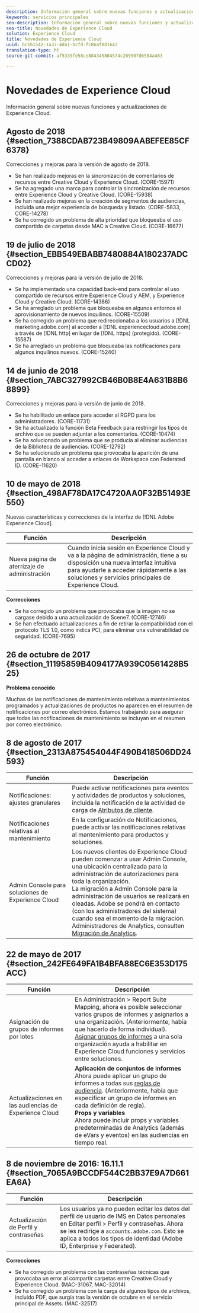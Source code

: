 ```yaml
---
description: Información general sobre nuevas funciones y actualizaciones de Experience Cloud.
keywords: servicios principales
seo-description: Información general sobre nuevas funciones y actualizaciones de Experience Cloud.
seo-title: Novedades de Experience Cloud
solution: Experience Cloud
title: Novedades de Experience Cloud
uuid: bc1b1542-1a37-4da1-bcfd-fc86af881642
translation-type: ht
source-git-commit: af5339fe58ce884345804574c209907d6504a483

---
```



# Novedades de Experience Cloud

Información general sobre nuevas funciones y actualizaciones de Experience Cloud.

## Agosto de 2018 {#section_7388CDAB723B49809AABEFEE85CF6378}

Correcciones y mejoras para la versión de agosto de 2018.

* Se han realizado mejoras en la sincronización de comentarios de recursos entre Creative Cloud y Experience Cloud. (CORE-15971)
* Se ha agregado una marca para controlar la sincronización de recursos entre Experience Cloud y Creative Cloud. (CORE-15938)
* Se han realizado mejoras en la creación de segmentos de audiencias, incluida una mejor experiencia de búsqueda y listado. (CORE-5833, CORE-14278)
* Se ha corregido un problema de alta prioridad que bloqueaba el uso compartido de carpetas desde MAC a Creative Cloud. (CORE-16677)

## 19 de julio de 2018 {#section_EBB549EBABB7480884A180237ADCCD02}

Correcciones y mejoras para la versión de julio de 2018.

* Se ha implementado una capacidad back-end para controlar el uso compartido de recursos entre Experience Cloud y AEM, y Experience Cloud y Creative Cloud. (CORE-14386)
* Se ha arreglado un problema que bloqueaba en algunos entornos el aprovisionamiento de nuevos inquilinos. (CORE-15509)
* Se ha corregido un problema que redireccionaba a los usuarios a [!DNL marketing.adobe.com] al acceder a [!DNL experiencecloud.adobe.com] a través de [!DNL http] en lugar de [!DNL https] (protegido). (CORE-15587)
* Se ha arreglado un problema que bloqueaba las notificaciones para algunos inquilinos nuevos. (CORE-15240)

## 14 de junio de 2018 {#section_7ABC327992CB46B0B8E4A631B8B68899}

Correcciones y mejoras para la versión de junio de 2018.

* Se ha habilitado un enlace para acceder al RGPD para los administradores. (CORE-11731)
* Se ha actualizado la función Beta Feedback para restringir los tipos de archivo que se pueden adjuntar a los comentarios. (CORE-10474)
* Se ha solucionado un problema que se producía al eliminar audiencias de la Biblioteca de audiencias. (CORE-12792)
* Se ha solucionado un problema que provocaba la aparición de una pantalla en blanco al acceder a enlaces de Workspace con Federated ID. (CORE-11620)

## 10 de mayo de 2018  {#section_498AF78DA17C4720AA0F32B51493E550}

Nuevas características y correcciones de la interfaz de [!DNL Adobe Experience Cloud].

| Función | Descripción |
|--- |--- |
| Nueva página de aterrizaje de administración | Cuando inicia sesión en Experience Cloud y va a la página de administración, tiene a su disposición una nueva interfaz intuitiva para ayudarle a acceder rápidamente a las soluciones y servicios principales de Experience Cloud. |
**Correcciones**

* Se ha corregido un problema que provocaba que la imagen no se cargase debido a una actualización de Scene7. (CORE-12746)
* Se han efectuado actualizaciones a fin de retirar la compatibilidad con el protocolo TLS 1.0, como indica PCI, para eliminar una vulnerabilidad de seguridad. (CORE-7695)

## 26 de octubre de 2017 {#section_11195859B4094177A939C0561428B525}

**Problema conocido**

Muchas de las notificaciones de mantenimiento relativas a mantenimientos programados y actualizaciones de productos no aparecen en el resumen de notificaciones por correo electrónico. Estamos trabajando para asegurar que todas las notificaciones de mantenimiento se incluyan en el resumen por correo electrónico.

## 8 de agosto de 2017  {#section_2313A875454044F490B418506DD24593}

| Función | Descripción |
|--- |--- |
| Notificaciones: ajustes granulares | Puede activar notificaciones para eventos y actividades de productos y soluciones, incluida la notificación de la actividad de carga de [Atributos de cliente](../attributes/attributes.md). |
| Notificaciones relativas al mantenimiento | En la configuración de Notificaciones, puede activar las notificaciones relativas al mantenimiento para productos y soluciones. |
| Admin Console para soluciones de Experience Cloud | Los nuevos clientes de Experience Cloud pueden comenzar a usar Admin Console, una ubicación centralizada para la administración de autorizaciones para toda la organización.<br>La migración a Admin Console para la administración de usuarios se realizará en oleadas. Adobe se pondrá en contacto (con los administradores del sistema) cuando sea el momento de la migración.<br>Administradores de Analytics, consulten [Migración de Analytics](https://marketing.adobe.com/resources/help/es_ES/experience-cloud/admin-console/analytics-migration/). |

## 22 de mayo de 2017 {#section_242FE649FA1B4BFA88EC6E353D175ACC}

| Función | Descripción |
|--- |--- |
| Asignación de grupos de informes por lotes | En  Administración  &gt;  Report Suite Mapping, ahora es posible seleccionar varios grupos de informes y asignarlos a una organización. (Anteriormente, había que hacerlo de forma individual).  <br>[Asignar grupos de informes](../core-services/core-services.md) a una sola organización ayuda a habilitar en Experience Cloud funciones y servicios entre soluciones. |
| Actualizaciones en las audiencias de Experience Cloud | **Aplicación de conjuntos de informes**<br>Ahora puede aplicar un grupo de informes a todas sus [reglas de audiencia](../audience-library/t-audience-create.md). (Anteriormente, había que especificar un grupo de informes en cada definición de regla). <br>**Props y variables**<br>Ahora puede incluir props y variables predeterminadas de Analytics (además de eVars y eventos) en las audiencias en tiempo real. |

## 8 de noviembre de 2016: 16.11.1 {#section_7065A9BCCDF544C2BB37E9A7D661EA6A}

| Función | Descripción |
|--- |--- |
| Actualización de Perfil y contraseñas | Los usuarios ya no pueden editar los datos del perfil de usuario de IMS en Datos personales en Editar perfil &gt; Perfil y contraseñas. Ahora se les redirige a `accounts.adobe.com`. Esto se aplica a todos los tipos de identidad (Adobe ID, Enterprise y Federated). |

**Correcciones**

* Se ha corregido un problema con las contraseñas técnicas que provocaba un error al compartir carpetas entre Creative Cloud y Experience Cloud. (MAC-31067, MAC-32014)
* Se ha corregido un problema con la carga de algunos tipos de archivos, incluido PDF, que surgía tras la versión de octubre en el servicio principal de Assets. (MAC-32517)
